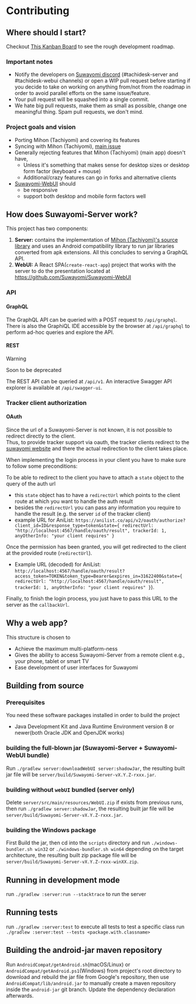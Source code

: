 # Contributing
## Where should I start?
Checkout [This Kanban Board](https://github.com/Suwayomi/Suwayomi-Server/projects/1) to see the rough development roadmap.

### Important notes
- Notify the developers on [Suwayomi discord](https://discord.gg/DDZdqZWaHA) (#tachidesk-server and #tachidesk-webui channels) or open a WIP pull request before starting if you decide to take on working on anything from/not from the roadmap in order to avoid parallel efforts on the same issue/feature.
- Your pull request will be squashed into a single commit.
- We hate big pull requests, make them as small as possible, change one meaningful thing. Spam pull requests, we don't mind.

### Project goals and vision
- Porting Mihon (Tachiyomi) and covering its features
- Syncing with Mihon (Tachiyomi), [main issue](https://github.com/Suwayomi/Suwayomi-Server/issues/159)
- Generally rejecting features that Mihon (Tachiyomi) (main app) doesn't have,
    - Unless it's something that makes sense for desktop sizes or desktop form factor (keyboard + mouse)
    - Additional/crazy features can go in forks and alternative clients
- [Suwayomi-WebUI](https://github.com/Suwayomi/Suwayomi-WebUI) should
    - be responsive
    - support both desktop and mobile form factors well
     
## How does Suwayomi-Server work?
This project has two components: 
1. **Server:** contains the implementation of [Mihon (Tachiyomi)'s source library](https://github.com/mihonapp/mihon/tree/main/source-api) and uses an Android compatibility library to run jar libraries converted from apk extensions. All this concludes to serving a GraphQL API.
2. **WebUI:** A React SPA(`create-react-app`) project that works with the server to do the presentation located at https://github.com/Suwayomi/Suwayomi-WebUI

### API
#### GraphQL
The GraphQL API can be queried with a POST request to `/api/graphql`. There is also the GraphiQL IDE accessible by the browser at `/api/graphql` to perform ad-hoc queries and explore the API.

#### REST
> [!WARNING]
>
> Soon to be deprecated

The REST API can be queried at `/api/v1`. An interactive Swagger API explorer is available at `/api/swagger-ui`.

### Tracker client authorization
#### OAuth
Since the url of a Suwayomi-Server is not known, it is not possible to redirect directly to the client.<br/>
Thus, to provide tracker support via oauth, the tracker clients redirect to the [suwayomi website](https://suwayomi.org/)
and there the actual redirection to the client takes place.

When implementing the login process in your client you have to make sure to follow some preconditions:

To be able to redirect to the client you have to attach a `state` object to the query of the auth url
- this `state` object has to have a `redirectUrl` which points to the client route at which you want to handle the auth result
- besides the `redirectUrl` you can pass any information you require to handle the result (e.g. the server `id` of the tracker client)
- example URL for AniList: `https://anilist.co/api/v2/oauth/authorize?client_id=ID&response_type=token&state={ redirectUrl: "http://localhost:4567/handle/oauth/result", trackerId: 1, anyOtherInfo: "your client requires" }`

Once the permission has been granted, you will get redirected to the client at the provided route (`redirectUrl`).<br/>
- Example URL (decoded) for AniList: `http://localhost:4567/handle/oauth/result?access_token=TOKEN&token_type=Bearer&expires_in=31622400&state={ redirectUrl: "http://localhost:4567/handle/oauth/result", trackerId: 1, anyOtherInfo: "your client requires" }`).<br/>

Finally, to finish the login process, you just have to pass this URL to the server as the `callbackUrl`.

## Why a web app?
This structure is chosen to
- Achieve the maximum multi-platform-ness
- Gives the ability to access Suwayomi-Server from a remote client e.g., your phone, tablet or smart TV
- Ease development of user interfaces for Suwayomi

## Building from source
### Prerequisites
You need these software packages installed in order to build the project

- Java Development Kit and Java Runtime Environment version 8 or newer(both Oracle JDK and OpenJDK works)

### building the full-blown jar (Suwayomi-Server + Suwayomi-WebUI bundle)
Run `./gradlew server:downloadWebUI server:shadowJar`, the resulting built jar file will be `server/build/Suwayomi-Server-vX.Y.Z-rxxx.jar`.

### building without `webUI` bundled (server only)
Delete `server/src/main/resources/WebUI.zip` if exists from previous runs, then run `./gradlew server:shadowJar`, the resulting built jar file will be `server/build/Suwayomi-Server-vX.Y.Z-rxxx.jar`.

### building the Windows package
First Build the jar, then cd into the `scripts` directory and run `./windows-bundler.sh win32` or `./windows-bundler.sh win64` depending on the target architecture, the resulting built zip package file will be `server/build/Suwayomi-Server-vX.Y.Z-rxxx-winXX.zip`.

## Running in development mode
run `./gradlew :server:run --stacktrace` to run the server

## Running tests
run `./gradlew :server:test` to execute all tests
to test a specific class run `./gradlew :server:test --tests <package.with.classname>`

## Building the android-jar maven repository
Run `AndroidCompat/getAndroid.sh`(macOS/Linux) or `AndroidCompat/getAndroid.ps1`(Windows)
from project's root directory to download and rebuild the jar file from Google's repository,
then use `AndroidCompat/lib/android.jar` to manually create a maven repository inside the `android-jar` git branch.
Update the dependency declaration afterwards.
